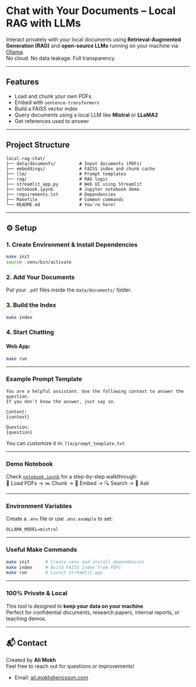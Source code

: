 
# Chat with Your Documents – Local RAG with LLMs

Interact privately with your local documents using **Retrieval-Augmented Generation (RAG)** and **open-source LLMs** running on your machine via [Ollama](https://ollama.com/).  
No cloud. No data leakage. Full transparency.

---

## Features

- Load and chunk your own PDFs
- Embed with `sentence-transformers`
- Build a FAISS vector index
- Query documents using a local LLM like **Mistral** or **LLaMA2**
- Get references used to answer


---

## Project Structure

```plaintext
local-rag-chat/
├── data/documents/         # Input documents (PDFs)
├── embeddings/             # FAISS index and chunk cache
├── llm/                    # Prompt templates
├── rag/                    # RAG logic       
├── streamlit_app.py        # Web UI using Streamlit
├── notebook.ipynb          # Jupyter notebook demo
├── requirements.txt        # Dependencies
├── Makefile                # Common commands
└── README.md               # You're here!
```

---

## ⚙️ Setup

### 1. Create Environment & Install Dependencies

```bash
make init
source .venv/bin/activate
```

### 2. Add Your Documents

Put your `.pdf` files inside the `data/documents/` folder.

### 3. Build the Index

```bash
make index
```

### 4. Start Chatting

#### Web App:

```bash
make run
```

---

### Example Prompt Template

```text
You are a helpful assistant. Use the following context to answer the question.
If you don't know the answer, just say so.

Context:
{context}

Question:
{question}
```

You can customize it in: `llm/prompt_template.txt`

---

### Demo Notebook

Check [`notebook.ipynb`](notebook.ipynb) for a step-by-step walkthrough:  
📄 Load PDFs → ✂️ Chunk → 🧠 Embed → 🔍 Search → 💬 Ask

---

### Environment Variables

Create a `.env` file or use `.env.example` to set:

```env
OLLAMA_MODEL=mistral
```

---

### Useful Make Commands

```bash
make init      # Create venv and install dependencies
make index     # Build FAISS index from PDFs
make run       # Launch Streamlit app
```

---

### 100% Private & Local

This tool is designed to **keep your data on your machine**.  
Perfect for confidential documents, research papers, internal reports, or teaching demos.

---

## 📬 Contact

Created by **Ali Mokh**  
Feel free to reach out for questions or improvements!
- Email: ali.mokh@ericsson.com


